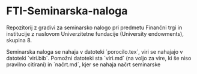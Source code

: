 # FTI-Seminarska-naloga
Repozitorij z gradivi za seminarsko nalogo pri predmetu Finančni trgi in institucije z naslovom Univerzitetne fundacije (University endowments), skupina 8.

Seminarska naloga se nahaja v datoteki ´porocilo.tex´, viri se nahajajo v datoteki ´viri.bib´. Pomožni datoteki sta ´viri.md´ (na voljo za vire, ki še niso pravilno citirani) in ´načrt.md´, kjer se nahaja načrt seminarske
